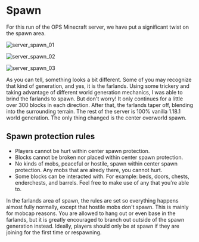 # Spawn

For this run of the OPS Minecraft server, we have put a significant twist on the spawn area.

![server_spawn_01](../assets/server_spawn_01.png)

![server_spawn_02](../assets/server_spawn_02.png)

![server_spawn_03](../assets/server_spawn_03.png)

As you can tell, something looks a bit different. Some of you may recognize that kind of generation, and yes, it is the farlands. Using some trickery and taking advantage of different world generation mechanics, I was able to brind the farlands to spawn.
But don't worry! It only continues for a little over 300 blocks in each direction. After that, the farlands taper off, blending into the surrounding terrain.
The rest of the server is 100% vanilla 1.18.1 world generation. The only thing changed is the center overworld spawn.

## Spawn protection rules
- Players cannot be hurt within center spawn protection.
- Blocks cannot be broken nor placed within center spawn protection.
- No kinds of mobs, peaceful or hostile, spawn within center spawn protection. Any mobs that are alredy there, you cannot hurt.
- Some blocks can be interacted with. For example: beds, doors, chests, enderchests, and barrels. Feel free to make use of any that you're able to.

In the farlands area of spawn, the rules are set so everything happens almost fully normally, except that hostile mobs don't spawn. This is mainly for mobcap reasons.
You are allowed to hang out or even base in the farlands, but it is greatly encouraged to branch out outside of the spawn generation instead.
Ideally, players should only be at spawn if they are joining for the first time or respawning.
